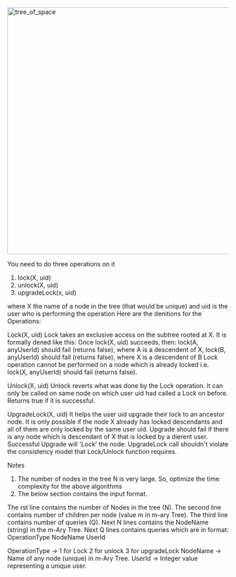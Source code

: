 
<img width="562" alt="tree_of_space" src="https://user-images.githubusercontent.com/66478092/180999834-3a2990f5-7591-4486-bb14-8400f42d1421.png">

You need to do three operations on it 
1. lock(X, uid)
2. unlock(X, uid)
3. upgradeLock(x, uid)



where X the name of a node in the tree (that would be unique) and uid is the user who is performing the operation
Here are the denitions for the Operations:


Lock(X, uid)
Lock takes an exclusive access on the subtree rooted at X. It is formally dened like this: Once lock(X, uid) succeeds, then:
lock(A, anyUserId) should fail (returns false), where A is a descendent of X, lock(B, anyUserId) should fail (returns false), where X is a descendent of B
Lock operation cannot be performed on a node which is already locked i.e. lock(X, anyUserId) should fail (returns false).

Unlock(X, uid)
Unlock reverts what was done by the Lock operation. It can only be called on same node on which user uid had called a Lock on before. Returns true if it is successful.


UpgradeLock(X, uid)
It helps the user uid upgrade their lock to an ancestor node. It is only possible if the node X already has locked descendants and all of them are only locked by the same user uid. Upgrade should fail if there is any node which is descendant of X that is locked by a dierent user. Successful Upgrade will 'Lock' the node. UpgradeLock call shouldn't violate the consistency model that Lock/Unlock function requires.


Notes
1) The number of nodes in the tree N is very large. So, optimize the time complexity for the above algorithms
2) The below section contains the input format.

The rst line contains the number of Nodes in the tree (N).
The second line contains number of children per node (value m in m-ary Tree).
The third line contains number of queries (Q).
Next N lines contains the NodeName (string) in the m-Ary Tree.
Next Q lines contains queries which are in format: OperationType NodeName UserId

OperationType → 1 for Lock
2 for unlock
3 for upgradeLock
NodeName → Name of any node (unique) in m-Ary Tree.
UserId → Integer value representing a unique user.
